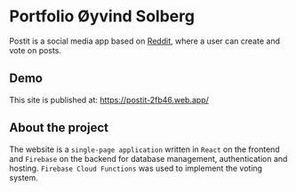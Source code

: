 # Portfolio Øyvind Solberg

Postit is a social media app based on [Reddit](https://www.reddit.com/), where a user can create and vote on posts.

## Demo

This site is published at: https://postit-2fb46.web.app/

## About the project

The website is a `single-page application` written in `React` on the frontend and `Firebase` on the backend for database management, authentication and hosting. `Firebase Cloud Functions` was used to implement the voting system.
